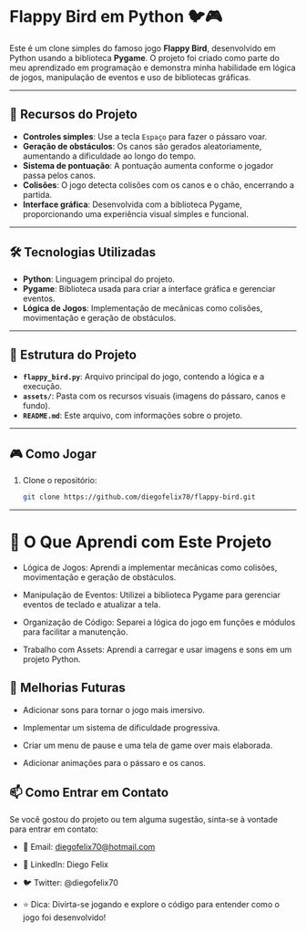 # Flappy Bird em Python 🐦🎮

Este é um clone simples do famoso jogo **Flappy Bird**, desenvolvido em Python usando a biblioteca **Pygame**. O projeto foi criado como parte do meu aprendizado em programação e demonstra minha habilidade em lógica de jogos, manipulação de eventos e uso de bibliotecas gráficas.

---

## 🚀 Recursos do Projeto

- **Controles simples**: Use a tecla `Espaço` para fazer o pássaro voar.
- **Geração de obstáculos**: Os canos são gerados aleatoriamente, aumentando a dificuldade ao longo do tempo.
- **Sistema de pontuação**: A pontuação aumenta conforme o jogador passa pelos canos.
- **Colisões**: O jogo detecta colisões com os canos e o chão, encerrando a partida.
- **Interface gráfica**: Desenvolvida com a biblioteca Pygame, proporcionando uma experiência visual simples e funcional.

---

## 🛠️ Tecnologias Utilizadas

- **Python**: Linguagem principal do projeto.
- **Pygame**: Biblioteca usada para criar a interface gráfica e gerenciar eventos.
- **Lógica de Jogos**: Implementação de mecânicas como colisões, movimentação e geração de obstáculos.

---

## 📂 Estrutura do Projeto

- **`flappy_bird.py`**: Arquivo principal do jogo, contendo a lógica e a execução.
- **`assets/`**: Pasta com os recursos visuais (imagens do pássaro, canos e fundo).
- **`README.md`**: Este arquivo, com informações sobre o projeto.

---

## 🎮 Como Jogar

1. Clone o repositório:
   ```bash
   git clone https://github.com/diegofelix70/flappy-bird.git

---

# 🧠 O Que Aprendi com Este Projeto
  - Lógica de Jogos: Aprendi a implementar mecânicas como colisões, movimentação e geração de obstáculos.
  
  - Manipulação de Eventos: Utilizei a biblioteca Pygame para gerenciar eventos de teclado e atualizar a tela.
  
  - Organização de Código: Separei a lógica do jogo em funções e módulos para facilitar a manutenção.
  
  - Trabalho com Assets: Aprendi a carregar e usar imagens e sons em um projeto Python.


## 📌 Melhorias Futuras
- Adicionar sons para tornar o jogo mais imersivo.

- Implementar um sistema de dificuldade progressiva.

- Criar um menu de pause e uma tela de game over mais elaborada.

- Adicionar animações para o pássaro e os canos.

## 📫 Como Entrar em Contato
Se você gostou do projeto ou tem alguma sugestão, sinta-se à vontade para entrar em contato:

- 📧 Email: diegofelix70@hotmail.com

- 💼 LinkedIn: Diego Felix

- 🐦 Twitter: @diegofelix70

- ⭐️ Dica: Divirta-se jogando e explore o código para entender como o jogo foi desenvolvido!
